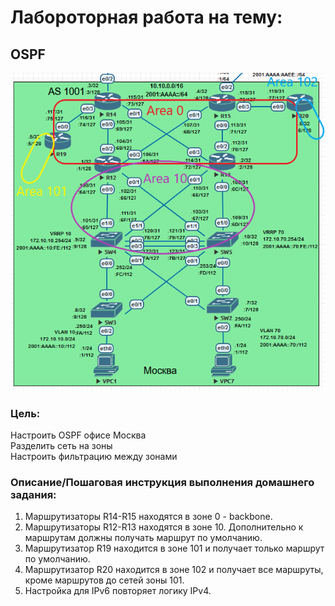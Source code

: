 # Лабороторная работа на тему:    
## OSPF 

![Alt text](https://github.com/bislogin/otus/blob/main/labs/lab05/ospf-msk.png)

###  Цель:

Настроить OSPF офисе Москва  
Разделить сеть на зоны  
Настроить фильтрацию между зонами  

### Описание/Пошаговая инструкция выполнения домашнего задания:
1. Маршрутизаторы R14-R15 находятся в зоне 0 - backbone.
2. Маршрутизаторы R12-R13 находятся в зоне 10. Дополнительно к маршрутам должны получать маршрут по умолчанию.
3. Маршрутизатор R19 находится в зоне 101 и получает только маршрут по умолчанию.
4. Маршрутизатор R20 находится в зоне 102 и получает все маршруты, кроме маршрутов до сетей зоны 101.
5. Настройка для IPv6 повторяет логику IPv4.
